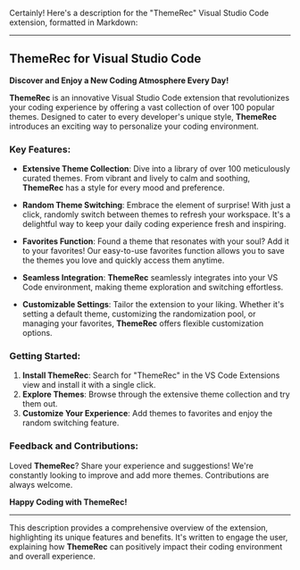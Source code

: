 Certainly! Here's a description for the "ThemeRec" Visual Studio Code extension, formatted in Markdown:

---

## ThemeRec for Visual Studio Code

**Discover and Enjoy a New Coding Atmosphere Every Day!**

**ThemeRec** is an innovative Visual Studio Code extension that revolutionizes your coding experience by offering a vast collection of over 100 popular themes. Designed to cater to every developer's unique style, **ThemeRec** introduces an exciting way to personalize your coding environment.

### Key Features:

- **Extensive Theme Collection**: Dive into a library of over 100 meticulously curated themes. From vibrant and lively to calm and soothing, **ThemeRec** has a style for every mood and preference.

- **Random Theme Switching**: Embrace the element of surprise! With just a click, randomly switch between themes to refresh your workspace. It's a delightful way to keep your daily coding experience fresh and inspiring.

- **Favorites Function**: Found a theme that resonates with your soul? Add it to your favorites! Our easy-to-use favorites function allows you to save the themes you love and quickly access them anytime.

- **Seamless Integration**: **ThemeRec** seamlessly integrates into your VS Code environment, making theme exploration and switching effortless.

- **Customizable Settings**: Tailor the extension to your liking. Whether it's setting a default theme, customizing the randomization pool, or managing your favorites, **ThemeRec** offers flexible customization options.

### Getting Started:

1. **Install ThemeRec**: Search for "ThemeRec" in the VS Code Extensions view and install it with a single click.
2. **Explore Themes**: Browse through the extensive theme collection and try them out.
3. **Customize Your Experience**: Add themes to favorites and enjoy the random switching feature.

### Feedback and Contributions:

Loved **ThemeRec**? Share your experience and suggestions! We're constantly looking to improve and add more themes. Contributions are always welcome.

**Happy Coding with ThemeRec!**

---

This description provides a comprehensive overview of the extension, highlighting its unique features and benefits. It's written to engage the user, explaining how **ThemeRec** can positively impact their coding environment and overall experience.